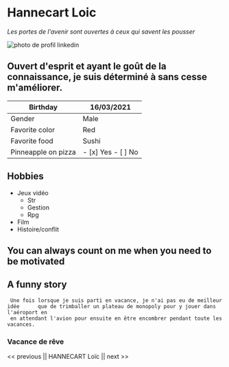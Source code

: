 # Hannecart Loic

_Les portes de l'avenir sont ouvertes à ceux qui savent les pousser_

![photo de profil linkedin](https://media-exp1.licdn.com/dms/image/C4E03AQEalU7s7xjziA/profile-displayphoto-shrink_200_200/0/1610054503683?e=1615420800&v=beta&t=6evoxqC2CnWR0CMgnaGwJkWOFEJ9t_Av7ml80OXETXU)




## Ouvert d'esprit et ayant le goût de la connaissance, je suis déterminé à 	     sans cesse m'améliorer.



Birthday                |      16/03/2021 
------------------------|-----------------
Gender                  |      Male       
Favorite color          |      Red    
Favorite food           |      Sushi  
Pinneapple on pizza     |    - [x] Yes - [ ] No




## Hobbies

  * Jeux vidéo
    * Str
    * Gestion
    * Rpg
  * Film
  * Histoire/conflit


## You can always count on me when you need to be motivated

## A funny story

     Une fois lorsque je suis parti en vacance, je n'ai pas eu de meilleur idée      que de trimballer un plateau de monopoly pour y jouer dans l'aéroport en
     en attendant l'avion pour ensuite en être encombrer pendant toute les           vacances.

### Vacance de rêve 


<< previous || HANNECART Loïc || next >>






